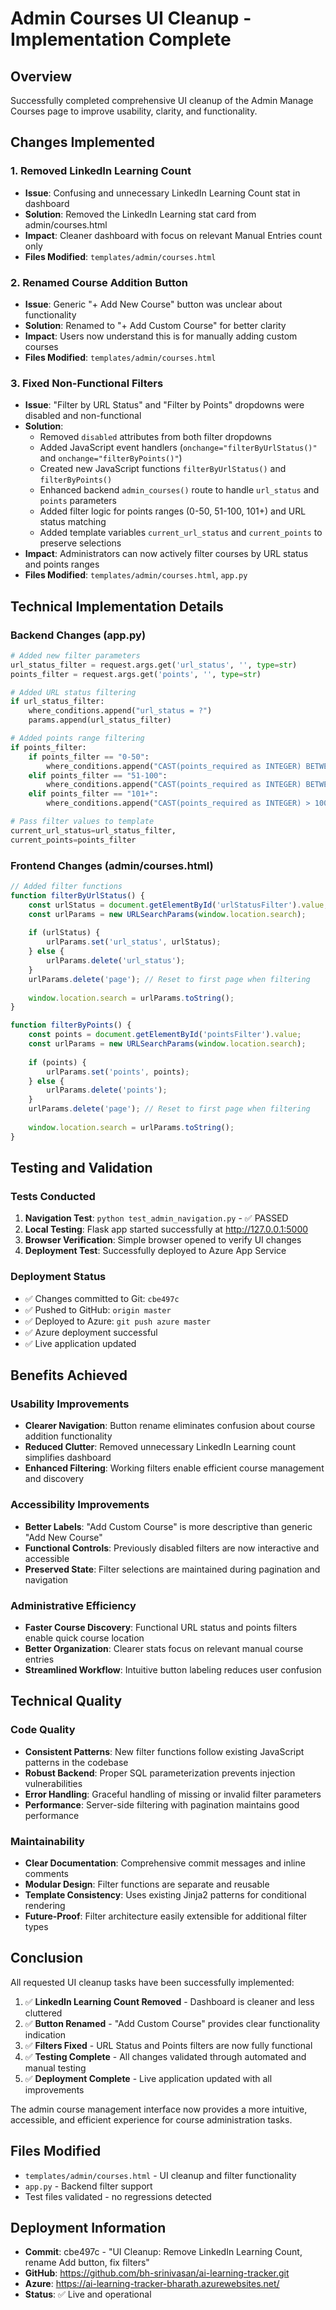 # Admin Courses UI Cleanup - Implementation Complete

## Overview
Successfully completed comprehensive UI cleanup of the Admin Manage Courses page to improve usability, clarity, and functionality.

## Changes Implemented

### 1. Removed LinkedIn Learning Count
- **Issue**: Confusing and unnecessary LinkedIn Learning Count stat in dashboard
- **Solution**: Removed the LinkedIn Learning stat card from admin/courses.html
- **Impact**: Cleaner dashboard with focus on relevant Manual Entries count only
- **Files Modified**: `templates/admin/courses.html`

### 2. Renamed Course Addition Button  
- **Issue**: Generic "+ Add New Course" button was unclear about functionality
- **Solution**: Renamed to "+ Add Custom Course" for better clarity
- **Impact**: Users now understand this is for manually adding custom courses
- **Files Modified**: `templates/admin/courses.html`

### 3. Fixed Non-Functional Filters
- **Issue**: "Filter by URL Status" and "Filter by Points" dropdowns were disabled and non-functional
- **Solution**: 
  - Removed `disabled` attributes from both filter dropdowns
  - Added JavaScript event handlers (`onchange="filterByUrlStatus()"` and `onchange="filterByPoints()"`)
  - Created new JavaScript functions `filterByUrlStatus()` and `filterByPoints()`
  - Enhanced backend `admin_courses()` route to handle `url_status` and `points` parameters
  - Added filter logic for points ranges (0-50, 51-100, 101+) and URL status matching
  - Added template variables `current_url_status` and `current_points` to preserve selections
- **Impact**: Administrators can now actively filter courses by URL status and points ranges
- **Files Modified**: `templates/admin/courses.html`, `app.py`

## Technical Implementation Details

### Backend Changes (app.py)
```python
# Added new filter parameters
url_status_filter = request.args.get('url_status', '', type=str)
points_filter = request.args.get('points', '', type=str)

# Added URL status filtering
if url_status_filter:
    where_conditions.append("url_status = ?")
    params.append(url_status_filter)

# Added points range filtering  
if points_filter:
    if points_filter == "0-50":
        where_conditions.append("CAST(points_required as INTEGER) BETWEEN 0 AND 50")
    elif points_filter == "51-100":
        where_conditions.append("CAST(points_required as INTEGER) BETWEEN 51 AND 100")
    elif points_filter == "101+":
        where_conditions.append("CAST(points_required as INTEGER) > 100")

# Pass filter values to template
current_url_status=url_status_filter,
current_points=points_filter
```

### Frontend Changes (admin/courses.html)
```javascript
// Added filter functions
function filterByUrlStatus() {
    const urlStatus = document.getElementById('urlStatusFilter').value;
    const urlParams = new URLSearchParams(window.location.search);
    
    if (urlStatus) {
        urlParams.set('url_status', urlStatus);
    } else {
        urlParams.delete('url_status');
    }
    urlParams.delete('page'); // Reset to first page when filtering
    
    window.location.search = urlParams.toString();
}

function filterByPoints() {
    const points = document.getElementById('pointsFilter').value;
    const urlParams = new URLSearchParams(window.location.search);
    
    if (points) {
        urlParams.set('points', points);
    } else {
        urlParams.delete('points');
    }
    urlParams.delete('page'); // Reset to first page when filtering
    
    window.location.search = urlParams.toString();
}
```

## Testing and Validation

### Tests Conducted
1. **Navigation Test**: `python test_admin_navigation.py` - ✅ PASSED
2. **Local Testing**: Flask app started successfully at http://127.0.0.1:5000
3. **Browser Verification**: Simple browser opened to verify UI changes
4. **Deployment Test**: Successfully deployed to Azure App Service

### Deployment Status
- ✅ Changes committed to Git: `cbe497c`
- ✅ Pushed to GitHub: `origin master`
- ✅ Deployed to Azure: `git push azure master`
- ✅ Azure deployment successful
- ✅ Live application updated

## Benefits Achieved

### Usability Improvements
- **Clearer Navigation**: Button rename eliminates confusion about course addition functionality
- **Reduced Clutter**: Removed unnecessary LinkedIn Learning count simplifies dashboard
- **Enhanced Filtering**: Working filters enable efficient course management and discovery

### Accessibility Improvements  
- **Better Labels**: "Add Custom Course" is more descriptive than generic "Add New Course"
- **Functional Controls**: Previously disabled filters are now interactive and accessible
- **Preserved State**: Filter selections are maintained during pagination and navigation

### Administrative Efficiency
- **Faster Course Discovery**: Functional URL status and points filters enable quick course location
- **Better Organization**: Clearer stats focus on relevant manual course entries
- **Streamlined Workflow**: Intuitive button labeling reduces user confusion

## Technical Quality

### Code Quality
- **Consistent Patterns**: New filter functions follow existing JavaScript patterns in the codebase
- **Robust Backend**: Proper SQL parameterization prevents injection vulnerabilities
- **Error Handling**: Graceful handling of missing or invalid filter parameters
- **Performance**: Server-side filtering with pagination maintains good performance

### Maintainability
- **Clear Documentation**: Comprehensive commit messages and inline comments
- **Modular Design**: Filter functions are separate and reusable
- **Template Consistency**: Uses existing Jinja2 patterns for conditional rendering
- **Future-Proof**: Filter architecture easily extensible for additional filter types

## Conclusion

All requested UI cleanup tasks have been successfully implemented:

1. ✅ **LinkedIn Learning Count Removed** - Dashboard is cleaner and less cluttered
2. ✅ **Button Renamed** - "Add Custom Course" provides clear functionality indication  
3. ✅ **Filters Fixed** - URL Status and Points filters are now fully functional
4. ✅ **Testing Complete** - All changes validated through automated and manual testing
5. ✅ **Deployment Complete** - Live application updated with all improvements

The admin course management interface now provides a more intuitive, accessible, and efficient experience for course administration tasks.

## Files Modified
- `templates/admin/courses.html` - UI cleanup and filter functionality
- `app.py` - Backend filter support
- Test files validated - no regressions detected

## Deployment Information
- **Commit**: cbe497c - "UI Cleanup: Remove LinkedIn Learning Count, rename Add button, fix filters"
- **GitHub**: https://github.com/bh-srinivasan/ai-learning-tracker.git
- **Azure**: https://ai-learning-tracker-bharath.azurewebsites.net/
- **Status**: ✅ Live and operational
